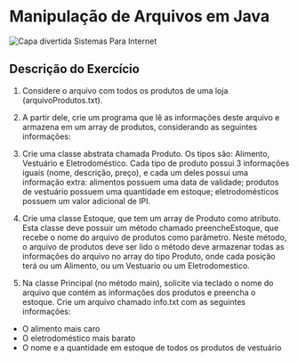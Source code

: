 # Manipulação de Arquivos em Java
![Capa divertida Sistemas Para Internet](https://github.com/tainna-andryelli/estoque-produtos/assets/76691875/37428309-d541-41b3-8a95-4c6362584fce)
## Descrição do Exercício
1. Considere o arquivo com todos os produtos de uma loja (arquivoProdutos.txt).
2. A partir dele, crie um programa que lê as informações deste arquivo e armazena em um array de produtos, considerando as seguintes informações:
3. Crie uma classe abstrata chamada Produto. Os tipos são: Alimento, Vestuário e Eletrodoméstico. Cada tipo de produto possui 3 informações iguais (nome, descrição, preço), e cada um deles possui uma informação extra: alimentos possuem uma data de validade; produtos de vestuário possuem uma quantidade em estoque; eletrodomésticos possuem um valor adicional de IPI.

4. Crie uma classe Estoque, que tem um array de Produto como atributo. Esta classe deve possuir um método chamado preencheEstoque, que recebe o nome do arquivo de produtos como parâmetro. Neste método, o arquivo de produtos deve ser lido o método deve armazenar todas as informações do arquivo no array do tipo Produto, onde cada posição terá ou um Alimento, ou um Vestuario ou um Eletrodomestico. 

5. Na classe Principal (no método main), solicite via teclado o nome do arquivo que contém as informações dos produtos e preencha o estoque. Crie um arquivo chamado info.txt com as seguintes informações:
  - O alimento mais caro
  - O eletrodoméstico mais barato
  - O nome e a quantidade em estoque de todos os produtos de vestuário 
